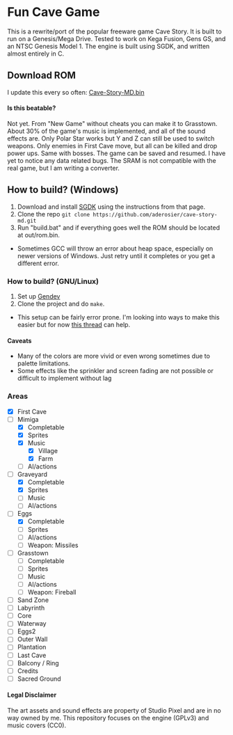 # Fun Cave Game
This is a rewrite/port of the popular freeware game Cave Story. It is built to run on a Genesis/Mega Drive.
Tested to work on Kega Fusion, Gens GS, and an NTSC Genesis Model 1.
The engine is built using SGDK, and written almost entirely in C.

## Download ROM
I update this every so often: [Cave-Story-MD.bin](https://dl.dropboxusercontent.com/u/105253377/Cave-Story-MD.bin)

#### Is this beatable?
Not yet.
From "New Game" without cheats you can make it to Grasstown. 
About 30% of the game's music is implemented, and all of the sound effects are.
Only Polar Star works but Y and Z can still be used to switch weapons.
Only enemies in First Cave move, but all can be killed and drop power ups. Same with bosses.
The game can be saved and resumed. I have yet to notice any data related bugs. The SRAM is not compatible with the real game, but I am writing a converter.

## How to build? (Windows)
1. Download and install [SGDK](http://github.com/Stephane-D/SGDK.git) using the instructions from that page.
2. Clone the repo `git clone https://github.com/aderosier/cave-story-md.git`
3. Run "build.bat" and if everything goes well the ROM should be located at out/rom.bin.
  - Sometimes GCC will throw an error about heap space, especially on newer versions of Windows. Just retry until it completes or you get a different error.

### How to build? (GNU/Linux)
1. Set up [Gendev](https://code.google.com/p/gendev/)
2. Clone the project and do `make`.
  - This setup can be fairly error prone. I'm looking into ways to make this easier but for now [this thread](http://gendev.spritesmind.net/forum/viewtopic.php?t=1248&sid=062e63d4c70d3d74012e31e680089aab) can help.

#### Caveats
- Many of the colors are more vivid or even wrong sometimes due to palette limitations.
- Some effects like the sprinkler and screen fading are not possible or difficult to implement without lag

### Areas
- [x] First Cave
- [ ] Mimiga
  - [x] Completable
  - [x] Sprites
  - [x] Music
    - [x] Village
    - [x] Farm
  - [ ] AI/actions
- [ ] Graveyard
  - [x] Completable
  - [x] Sprites
  - [ ] Music
  - [ ] AI/actions
- [ ] Eggs
  - [x] Completable
  - [ ] Sprites
  - [ ] AI/actions
  - [ ] Weapon: Missiles
- [ ] Grasstown
  - [ ] Completable
  - [ ] Sprites
  - [ ] Music
  - [ ] AI/actions
  - [ ] Weapon: Fireball
- [ ] Sand Zone
- [ ] Labyrinth
- [ ] Core
- [ ] Waterway
- [ ] Eggs2
- [ ] Outer Wall
- [ ] Plantation
- [ ] Last Cave
- [ ] Balcony / Ring
- [ ] Credits
- [ ] Sacred Ground

#### Legal Disclaimer
The art assets and sound effects are property of Studio Pixel and are in no way owned by me.
This repository focuses on the engine (GPLv3) and music covers (CC0).
